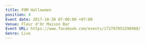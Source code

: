 ```yaml
---
title: FOM Halloween
position: 4
Event date: 2017-10-30 07:00:00 +07:00
Venue: Fleur d'Or Maison Bar
Event URL: https://www.facebook.com/events/172797053298968/
Genre: Live
---
```


